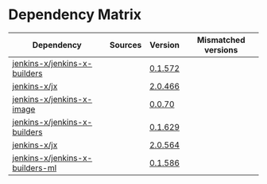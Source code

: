 # Dependency Matrix

Dependency | Sources | Version | Mismatched versions
---------- | ------- | ------- | -------------------
[jenkins-x/jenkins-x-builders](https://github.com/jenkins-x/jenkins-x-builders) |  | [0.1.572]() | 
[jenkins-x/jx](https://github.com/jenkins-x/jx) |  | [2.0.466]() | 
[jenkins-x/jenkins-x-image](https://github.com/jenkins-x/jenkins-x-image) |  | [0.0.70](https://github.com/jenkins-x/jenkins-x-image/releases/tag/0.0.70) | 
[jenkins-x/jenkins-x-builders](https://github.com/jenkins-x/jenkins-x-builders) |  | [0.1.629]() | 
[jenkins-x/jx](https://github.com/jenkins-x/jx) |  | [2.0.564](https://github.com/jenkins-x/jx/releases/tag/v2.0.564) | 
[jenkins-x/jenkins-x-builders-ml](https://github.com/jenkins-x/jenkins-x-builders-ml) |  | [0.1.586]() | 
